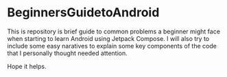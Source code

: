# BeginnersGuidetoAndroid

This is repository is brief guide to common problems a beginner might face when starting to learn Android using Jetpack Compose.
I will also try to include some easy naratives to explain some key components of the code that I personally thought needed attention.

Hope it helps.
